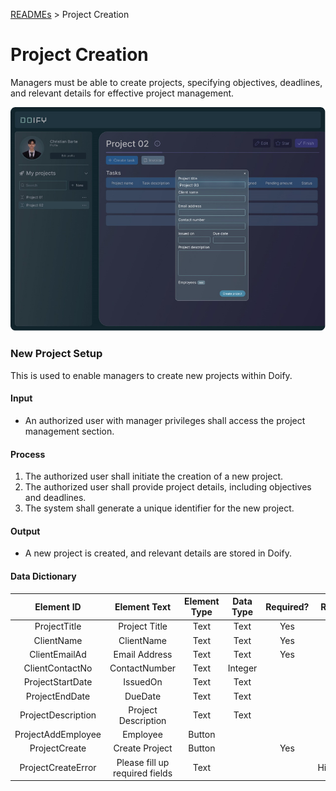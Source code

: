 [READMEs](../README.md) > Project Creation

# Project Creation
Managers must be able to create projects, specifying objectives, deadlines, and relevant details for effective project management.

![Project Creation](../Images/02.png)

### New Project Setup
This is used to enable managers to create new projects within Doify.

#### Input
* An authorized user with manager privileges shall access the project management section.

#### Process
1.	 The authorized user shall initiate the creation of a new project.
2.	 The authorized user shall provide project details, including objectives and deadlines.
3.	 The system shall generate a unique identifier for the new project.

#### Output 
* A new project is created, and relevant details are stored in Doify.

#### Data Dictionary

|     Element ID     |           Element Text         | Element Type | Data Type | Required? |  Rules |
|        :---:       |              :---:             |     :---:    |   :---:   |   :---:   |  :---: |
|    ProjectTitle    |          Project Title         |     Text     |    Text   |    Yes    |        |
|     ClientName     |           ClientName           |     Text     |    Text   |    Yes    |        |
|    ClientEmailAd   |          Email Address         |     Text     |    Text   |    Yes    |        |
|   ClientContactNo  |          ContactNumber         |     Text     |  Integer  |           |        |
|  ProjectStartDate  |            IssuedOn            |     Text     |    Text   |           |        |
|   ProjectEndDate   |             DueDate            |     Text     |    Text   |           |        |
| ProjectDescription |       Project Description      |     Text     |    Text   |           |        |
| ProjectAddEmployee |            Employee            |    Button    |           |           |        |
|    ProjectCreate   |         Create Project         |    Button    |           |    Yes    |        |
| ProjectCreateError | Please fill up required fields |     Text     |           |           | Hidden |

